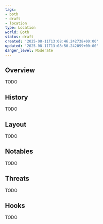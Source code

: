 ```yaml
---
tags:
- both
- draft
- location
type: Location
world: Both
status: draft
created: '2025-08-11T13:08:46.242738+00:00'
updated: '2025-08-11T13:08:50.242099+00:00'
danger_level: Moderate
---
```



## Overview

TODO
## History

TODO
## Layout

TODO
## Notables

TODO
## Threats

TODO
## Hooks

TODO
